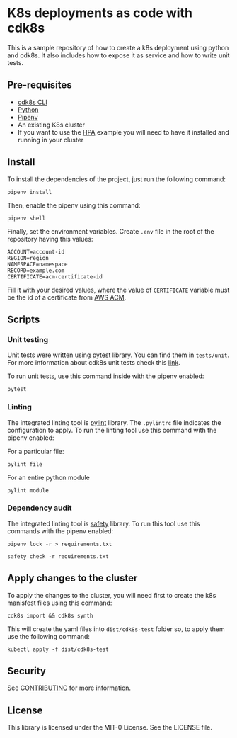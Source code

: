 # K8s deployments as code with cdk8s

This is a sample repository of how to create a k8s deployment using python and cdk8s. It also includes how to expose it as service and how to write unit tests.

## Pre-requisites
* [cdk8s CLI](https://cdk8s.io/docs/latest/getting-started/)
* [Python](https://www.python.org/downloads/)
* [Pipenv](https://pipenv.pypa.io/en/latest/)
* An existing K8s cluster
* If you want to use the [HPA](https://kubernetes.io/docs/tasks/run-application/horizontal-pod-autoscale/) example you will need to have it installed and running in your cluster

## Install

To install the dependencies of the project, just run the following command:

```
pipenv install
```

Then, enable the pipenv using this command:

```
pipenv shell
```

Finally, set the environment variables. Create `.env` file in the root of the repository having this values:

```
ACCOUNT=account-id
REGION=region
NAMESPACE=namespace
RECORD=example.com
CERTIFICATE=acm-certificate-id
```

Fill it with your desired values, where the value of `CERTIFICATE` variable must be the id of a certificate from [AWS ACM](https://aws.amazon.com/certificate-manager/).

## Scripts

### Unit testing
Unit tests were written using [pytest](https://docs.pytest.org/) library. You can find them in `tests/unit`. For more information about cdk8s unit tests check this [link](https://cdk8s.io/docs/latest/concepts/testing/). 

To run unit tests, use this command inside with the pipenv enabled:

```
pytest
```
### Linting
The integrated linting tool is [pylint](https://pypi.org/project/pylint/) library. The `.pylintrc` file indicates the configuration to apply. To run the linting tool use this command with the pipenv enabled:

For a particular file:
```
pylint file
```
For an entire python module
```
pylint module
```

### Dependency audit
The integrated linting tool is [safety](https://pypi.org/project/safety/) library. To run this tool use this commands with the pipenv enabled:

```
pipenv lock -r > requirements.txt
```

```
safety check -r requirements.txt
```
## Apply changes to the cluster
To apply the changes to the cluster, you will need first to create the k8s manisfest files using this command:
```
cdk8s import && cdk8s synth
```
This will create the yaml files into `dist/cdk8s-test` folder so, to apply them use the following command:
```
kubectl apply -f dist/cdk8s-test
```
## Security

See [CONTRIBUTING](CONTRIBUTING.md#security-issue-notifications) for more information.

## License

This library is licensed under the MIT-0 License. See the LICENSE file.


